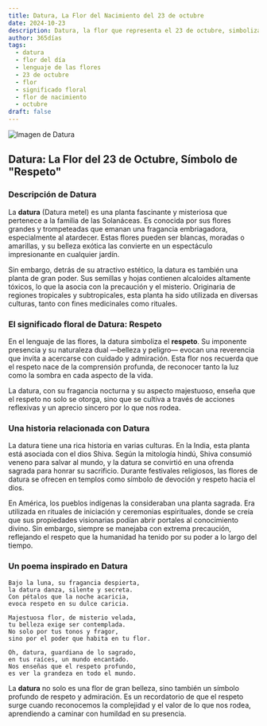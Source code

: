 ```yaml
---
title: Datura, La Flor del Nacimiento del 23 de octubre
date: 2024-10-23
description: Datura, la flor que representa el 23 de octubre, simboliza Respeto. Descubre su fascinante historia, significado en el lenguaje de las flores y una poesía que celebra su belleza.
author: 365días
tags:
  - datura
  - flor del día
  - lenguaje de las flores
  - 23 de octubre
  - flor
  - significado floral
  - flor de nacimiento
  - octubre
draft: false
---
```



![Imagen de Datura](https://cdn.pixabay.com/photo/2021/09/03/00/54/white-datura-6594773_1280.jpg#center)


## Datura: La Flor del 23 de Octubre, Símbolo de "Respeto"

### Descripción de Datura

La **datura** (Datura metel) es una planta fascinante y misteriosa que pertenece a la familia de las Solanáceas. Es conocida por sus flores grandes y trompeteadas que emanan una fragancia embriagadora, especialmente al atardecer. Estas flores pueden ser blancas, moradas o amarillas, y su belleza exótica las convierte en un espectáculo impresionante en cualquier jardín.

Sin embargo, detrás de su atractivo estético, la datura es también una planta de gran poder. Sus semillas y hojas contienen alcaloides altamente tóxicos, lo que la asocia con la precaución y el misterio. Originaria de regiones tropicales y subtropicales, esta planta ha sido utilizada en diversas culturas, tanto con fines medicinales como rituales.

### El significado floral de Datura: Respeto

En el lenguaje de las flores, la datura simboliza el **respeto**. Su imponente presencia y su naturaleza dual —belleza y peligro— evocan una reverencia que invita a acercarse con cuidado y admiración. Esta flor nos recuerda que el respeto nace de la comprensión profunda, de reconocer tanto la luz como la sombra en cada aspecto de la vida.

La datura, con su fragancia nocturna y su aspecto majestuoso, enseña que el respeto no solo se otorga, sino que se cultiva a través de acciones reflexivas y un aprecio sincero por lo que nos rodea.

### Una historia relacionada con Datura

La datura tiene una rica historia en varias culturas. En la India, esta planta está asociada con el dios Shiva. Según la mitología hindú, Shiva consumió veneno para salvar al mundo, y la datura se convirtió en una ofrenda sagrada para honrar su sacrificio. Durante festivales religiosos, las flores de datura se ofrecen en templos como símbolo de devoción y respeto hacia el dios.

En América, los pueblos indígenas la consideraban una planta sagrada. Era utilizada en rituales de iniciación y ceremonias espirituales, donde se creía que sus propiedades visionarias podían abrir portales al conocimiento divino. Sin embargo, siempre se manejaba con extrema precaución, reflejando el respeto que la humanidad ha tenido por su poder a lo largo del tiempo.

### Un poema inspirado en Datura

```
Bajo la luna, su fragancia despierta,  
la datura danza, silente y secreta.  
Con pétalos que la noche acaricia,  
evoca respeto en su dulce caricia.

Majestuosa flor, de misterio velada,  
tu belleza exige ser contemplada.  
No solo por tus tonos y fragor,  
sino por el poder que habita en tu flor.

Oh, datura, guardiana de lo sagrado,  
en tus raíces, un mundo encantado.  
Nos enseñas que el respeto profundo,  
es ver la grandeza en todo el mundo.
```

La **datura** no solo es una flor de gran belleza, sino también un símbolo profundo de respeto y admiración. Es un recordatorio de que el respeto surge cuando reconocemos la complejidad y el valor de lo que nos rodea, aprendiendo a caminar con humildad en su presencia.

